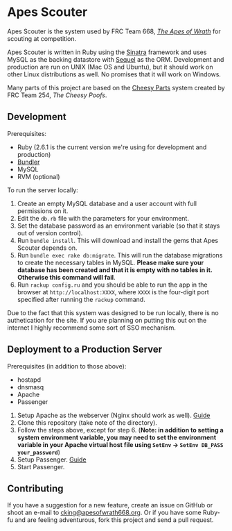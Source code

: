 # Apes Scouter 

Apes Scouter is the system used by FRC Team 668, [*The Apes of Wrath*](http://apesofwrath668.org/) for scouting at competition. 

Apes Scouter is written in Ruby using the [Sinatra](http://sinatrarb.com) framework and uses MySQL as the
backing datastore with [Sequel](http://sequel.jeremyevans.net/) as the ORM. Development and production are run on 
UNIX (Mac OS and Ubuntu), but it should work on other Linux distributions as well. No promises that it will work on Windows.

Many parts of this project are based on the [Cheesy Parts](https://github.com/Team254/cheesy-parts) system created by FRC Team 254, *The Cheesy Poofs*.

## Development

Prerequisites:

* Ruby (2.6.1 is the current version we're using for development and production)
* [Bundler](http://gembundler.com)
* MySQL
* RVM (optional)

To run the server locally:

1. Create an empty MySQL database and a user account with full permissions on it.
1. Edit the `db.rb` file with the parameters for your environment.
1. Set the database password as an environment variable (so that it stays out of version control).
1. Run `bundle install`. This will download and install the gems that Apes Scouter depends on.
1. Run `bundle exec rake db:migrate`. This will run the database migrations to create the necessary tables in
MySQL. **Please make sure your database has been created and that it is empty with no tables in it. Otherwise this command will fail**.
1. Run `rackup config.ru` and you should be able to run the app in the browser at `http://localhost:XXXX`, where `XXXX` is the four-digit port specified after running the `rackup` command.

Due to the fact that this system was designed to be run locally, there is no authetication for the site. If you are planning on putting this out on the internet I highly recommend some sort of SSO mechanism.

## Deployment to a Production Server

Prerequisites (in addition to those above):

* hostapd
* dnsmasq
* Apache
* Passenger

1. Setup Apache as the webserver (Nginx should work as well). [Guide](https://www.digitalocean.com/community/tutorials/how-to-install-the-apache-web-server-on-debian-9)
1. Clone this repository (take note of the directory).
1. Follow the steps above, except for step 6. (**Note: in addition to setting a system environment variable, you may need to set the environment variable in your Apache virtual host file using `SetEnv` -> `SetEnv DB_PASS your_password`**)
1. Setup Passenger. [Guide](https://www.phusionpassenger.com/docs/tutorials/what_is_passenger/)
1. Start Passenger.

## Contributing

If you have a suggestion for a new feature, create an issue on GitHub or shoot an e-mail to
[cking@apesofwrath668.org](mailto:cking@apesofwrath668.org). Or if you have some Ruby-fu and are feeling adventurous,
fork this project and send a pull request.

